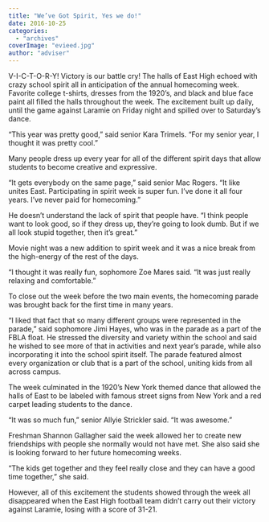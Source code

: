 ```yaml
---
title: "We’ve Got Spirit, Yes we do!"
date: 2016-10-25
categories: 
  - "archives"
coverImage: "evieed.jpg"
author: "adviser"
---
```


V-I-C-T-O-R-Y! Victory is our battle cry! The halls of East High echoed with crazy school spirit all in anticipation of the annual homecoming week. Favorite college t-shirts, dresses from the 1920’s, and black and blue face paint all filled the halls throughout the week. The excitement built up daily, until the game against Laramie on Friday night and spilled over to Saturday’s dance.

“This year was pretty good,” said senior Kara Trimels. “For my senior year, I thought it was pretty cool.”

Many people dress up every year for all of the different spirit days that allow students to become creative and expressive.

“It gets everybody on the same page,” said senior Mac Rogers. “It like unites East. Participating in spirit week is super fun. I’ve done it all four years. I’ve never paid for homecoming.”

He doesn’t understand the lack of spirit that people have. “I think people want to look good, so if they dress up, they’re going to look dumb. But if we all look stupid together, then it’s great.”

Movie night was a new addition to spirit week and it was a nice break from the high-energy of the rest of the days.

“I thought it was really fun, sophomore Zoe Mares said. “It was just really relaxing and comfortable.”

To close out the week before the two main events, the homecoming parade was brought back for the first time in many years.

“I liked that fact that so many different groups were represented in the parade,” said sophomore Jimi Hayes, who was in the parade as a part of the FBLA float. He stressed the diversity and variety within the school and said he wished to see more of that in activities and next year’s parade, while also incorporating it into the school spirit itself. The parade featured almost every organization or club that is a part of the school, uniting kids from all across campus.

The week culminated in the 1920’s New York themed dance that allowed the halls of East to be labeled with famous street signs from New York and a red carpet leading students to the dance.

“It was so much fun,” senior Allyie Strickler said. “It was awesome.”

Freshman Shannon Gallagher said the week allowed her to create new friendships with people she normally would not have met. She also said she is looking forward to her future homecoming weeks.

“The kids get together and they feel really close and they can have a good time together,” she said.

However, all of this excitement the students showed through the week all disappeared when the East High football team didn’t carry out their victory against Laramie, losing with a score of 31-21.
